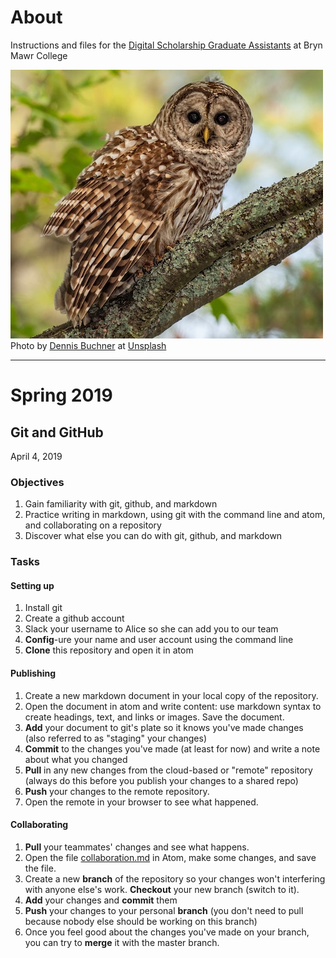 # About
Instructions and files for the [Digital Scholarship Graduate Assistants](http://digitalscholarship.blogs.brynmawr.edu/gcol/) at Bryn Mawr College

![An owl on a branch](/images/owl-buchner.jpg)
Photo by [Dennis Buchner](https://unsplash.com/@baitman) at [Unsplash](unsplash.com)

---
# Spring 2019

## Git and GitHub
April 4, 2019

### Objectives
1. Gain familiarity with git, github, and markdown
2. Practice writing in markdown, using git with the command line and atom, and collaborating on a repository
3. Discover what else you can do with git, github, and markdown

### Tasks

#### Setting up
1. Install git
2. Create a github account
3. Slack your username to Alice so she can add you to our team
4. **Config**-ure your name and user account using the command line
5. **Clone** this repository and open it in atom

#### Publishing
1. Create a new markdown document in your local copy of the repository.
2. Open the document in atom and write content: use markdown syntax to create headings, text, and links or images. Save the document.
4. **Add** your document to git's plate so it knows you've made changes (also referred to as "staging" your changes)
5. **Commit** to the changes you've made (at least for now) and write a note about what you changed
6. **Pull** in any new changes from the cloud-based or "remote" repository (always do this before you publish your changes to a shared repo)
7. **Push** your changes to the remote repository.
8. Open the remote in your browser to see what happened.

#### Collaborating
1. **Pull** your teammates' changes and see what happens.
2. Open the file [collaboration.md](/collaboration.md) in Atom, make some changes, and save the file.
2. Create a new **branch** of the repository so your changes won't interfering with anyone else's work. **Checkout** your new branch (switch to it).
3. **Add** your changes and **commit** them
4. **Push** your changes to your personal **branch** (you don't need to pull because nobody else should be working on this branch)
6. Once you feel good about the changes you've made on your branch, you can try to **merge** it with the master branch.
